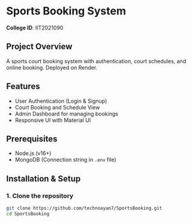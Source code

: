# Sports Booking System

**College ID**: IIT2021090

## Project Overview
A sports court booking system with authentication, court schedules, and online booking. Deployed on Render.

## Features
- User Authentication (Login & Signup)
- Court Booking and Schedule View
- Admin Dashboard for managing bookings
- Responsive UI with Material UI

## Prerequisites
- Node.js (v16+)
- MongoDB (Connection string in `.env` file)

## Installation & Setup

### 1. Clone the repository
```bash
git clone https://github.com/technoayan7/SportsBooking.git
cd SportsBooking

